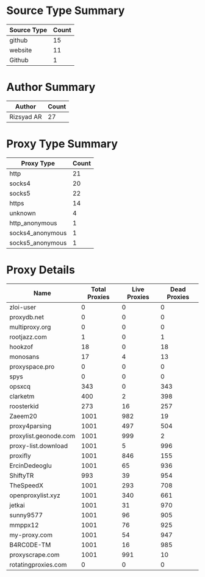 # Source Type Summary

| Source Type | Count |
|-------------|-------|
| github | 15 |
| website | 11 |
| Github | 1 |


# Author Summary

| Author | Count |
|--------|-------|
| Rizsyad AR | 27 |


# Proxy Type Summary

| Proxy Type | Count |
|------------|-------|
| http | 21 |
| socks4 | 20 |
| socks5 | 22 |
| https | 14 |
| unknown | 4 |
| http_anonymous | 1 |
| socks4_anonymous | 1 |
| socks5_anonymous | 1 |


# Proxy Details

| Name | Total Proxies | Live Proxies | Dead Proxies |
|------|---------------|--------------|---------------|
| zloi-user | 0 | 0 | 0 |
| proxydb.net | 0 | 0 | 0 |
| multiproxy.org | 0 | 0 | 0 |
| rootjazz.com | 1 | 0 | 1 |
| hookzof | 18 | 0 | 18 |
| monosans | 17 | 4 | 13 |
| proxyspace.pro | 0 | 0 | 0 |
| spys | 0 | 0 | 0 |
| opsxcq | 343 | 0 | 343 |
| clarketm | 400 | 2 | 398 |
| roosterkid | 273 | 16 | 257 |
| Zaeem20 | 1001 | 982 | 19 |
| proxy4parsing | 1001 | 497 | 504 |
| proxylist.geonode.com | 1001 | 999 | 2 |
| proxy-list.download | 1001 | 5 | 996 |
| proxifly | 1001 | 846 | 155 |
| ErcinDedeoglu | 1001 | 65 | 936 |
| ShiftyTR | 993 | 39 | 954 |
| TheSpeedX | 1001 | 293 | 708 |
| openproxylist.xyz | 1001 | 340 | 661 |
| jetkai | 1001 | 31 | 970 |
| sunny9577 | 1001 | 96 | 905 |
| mmppx12 | 1001 | 76 | 925 |
| my-proxy.com | 1001 | 54 | 947 |
| B4RC0DE-TM | 1001 | 16 | 985 |
| proxyscrape.com | 1001 | 991 | 10 |
| rotatingproxies.com | 0 | 0 | 0 |
